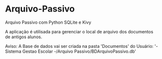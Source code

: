 # Arquivo-Passivo
Arquivo Passivo com Python SQLite e Kivy

A aplicação é utilisada para gerenciar o local de arquivo dos documentos de antigos alunos.

Aviso: A Base de dados vai ser criada na pasta 'Documentos' do Usuário:
'- Sistema Gestao Escolar -/Arquivo Passivo/BDArquivoPassivo.db'
